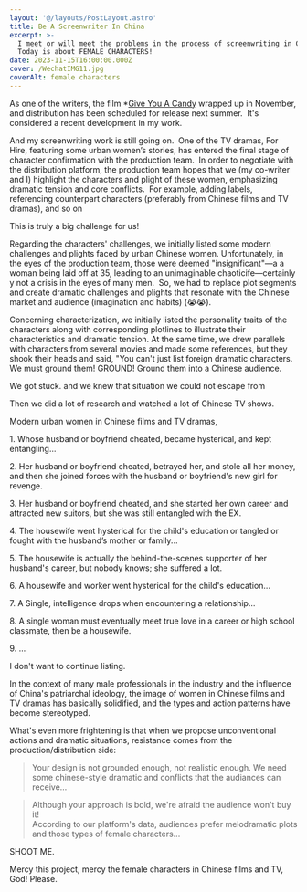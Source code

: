 ```yaml
---
layout: '@/layouts/PostLayout.astro'
title: Be A Screenwriter In China
excerpt: >-
  I meet or will meet the problems in the process of screenwriting in China.
  Today is about FEMALE CHARACTERS! 
date: 2023-11-15T16:00:00.000Z
cover: /WechatIMG11.jpg
coverAlt: female characters
---
```


As one of the writers, the film \*[Give You A Candy](https://www.imdb.com/title/tt29803632/?ref_=nv_sr_srsg_0_tt_2_nm_0_q_send%2520you%2520a%2520candy%2520 "give you a candy") wrapped up in November, and distribution has been scheduled for release next summer.  It's considered a recent development in my work.

And my screenwriting work is still going on.  One of the TV dramas, For Hire, featuring some urban women’s stories, has entered the final stage of character confirmation with the production team.  In order to negotiate with the distribution platform, the production team hopes that we (my co-writer and I) highlight the characters and plight of these women, emphasizing dramatic tension and core conflicts.  For example, adding labels, referencing counterpart characters (preferably from Chinese films and TV dramas), and so on

This is truly a big challenge for us!

Regarding the characters' challenges, we initially listed some modern challenges and plights faced by urban Chinese women. Unfortunately, in the eyes of the production team, those were deemed "insignificant"—a a woman being laid off at 35, leading to an unimaginable chaoticife—certainly y not a crisis in the eyes of many men.  So, we had to replace plot segments and create dramatic challenges and plights that resonate with the Chinese market and audience (imagination and habits) (😭😭).

Concerning characterization, we initially listed the personality traits of the characters along with corresponding plotlines to illustrate their characteristics and dramatic tension. At the same time, we drew parallels with characters from several movies and made some references, but they shook their heads and said, "You can't just list foreign dramatic characters. We must ground them! GROUND! Ground them into a Chinese  audience.

We got stuck. and we knew that situation we could not escape from

Then we did a lot of research and watched a lot of Chinese TV shows.

Modern urban women in Chinese films and TV dramas,

1\. Whose husband or boyfriend cheated, became hysterical, and kept entangling...

2\. Her husband or boyfriend cheated, betrayed her, and stole all her money, and then she joined forces with the husband or boyfriend's new girl for revenge.

3. Her husband or boyfriend cheated, and she started her own career and attracted new suitors, but she was still entangled with the EX.

4\. The housewife went hysterical for the child's education or tangled or fought with the husband’s mother or family...

5\. The housewife is actually the behind-the-scenes supporter of her husband's career, but nobody knows; she suffered a lot.

6\. A housewife and worker went hysterical for the child's education...

7\. A Single, intelligence drops when encountering a relationship...

8\. A single woman must eventually meet true love in a career or high school classmate, then be a housewife.

9\. ...

I don't want to continue listing.

In the context of many male professionals in the industry and the influence of China's patriarchal ideology, the image of women in Chinese films and TV dramas has basically solidified, and the types and action patterns have become stereotyped.

What's even more frightening is that when we propose unconventional actions and dramatic situations, resistance comes from the production/distribution side: 

> Your design is not grounded enough, not realistic enough. We need some chinese-style dramatic and conflicts that the audiances can receive...

> Although your approach is bold, we're afraid the audience won't buy it!\
> According to our platform's data, audiences prefer melodramatic plots and those types of female characters...

SHOOT ME.

Mercy this project, mercy the female characters in Chinese films and TV, God! Please.
